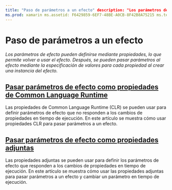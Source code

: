 ```yaml
---
title: "Paso de parámetros a un efecto" description: "Los parámetros de efecto pueden definirse mediante propiedades, lo que permite volver a usar el efecto. Después, se pueden pasar parámetros al efecto mediante la especificación de valores para cada propiedad al crear una instancia del efecto."
ms.prod: xamarin ms.assetid: F6429859-6EF7-48BE-A0CB-8F42B8A75215 ms.technology: xamarin-forms author: davidbritch ms.author: dabritch ms.date: 04/06/2016 no-loc: [Xamarin.Forms, Xamarin.Essentials]
---
```


# <a name="passing-parameters-to-an-effect"></a>Paso de parámetros a un efecto

_Los parámetros de efecto pueden definirse mediante propiedades, lo que permite volver a usar el efecto. Después, se pueden pasar parámetros al efecto mediante la especificación de valores para cada propiedad al crear una instancia del efecto._

## <a name="passing-effect-parameters-as-common-language-runtime-properties"></a>[Pasar parámetros de efecto como propiedades de Common Language Runtime](clr-properties.md)

Las propiedades de Common Language Runtime (CLR) se pueden usar para definir parámetros de efecto que no responden a los cambios de propiedades en tiempo de ejecución. En este artículo se muestra cómo usar propiedades CLR para pasar parámetros a un efecto.

## <a name="passing-effect-parameters-as-attached-properties"></a>[Pasar parámetros de efecto como propiedades adjuntas](attached-properties.md)

Las propiedades adjuntas se pueden usar para definir los parámetros de efecto que responden a los cambios de propiedades en tiempo de ejecución. En este artículo se muestra cómo usar las propiedades adjuntas para pasar parámetros a un efecto y cambiar un parámetro en tiempo de ejecución.
